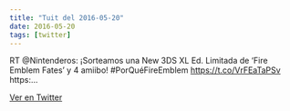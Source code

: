 ```yaml
---
title: "Tuit del 2016-05-20"
date: 2016-05-20
tags: [twitter]
---
```


RT @Nintenderos: ¡Sorteamos una New 3DS XL Ed. Limitada de ‘Fire Emblem Fates’ y 4 amiibo! #PorQuéFireEmblem https://t.co/VrFEaTaPSv https:…



[Ver en Twitter](https://twitter.com/i/web/status/733668803570237445)
